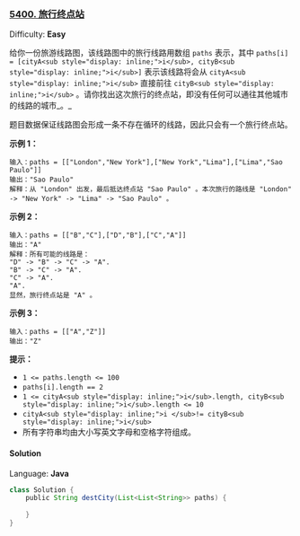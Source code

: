 ### [5400\. 旅行终点站](https://leetcode-cn.com/contest/weekly-contest-187/problems/destination-city/)

Difficulty: **Easy**

给你一份旅游线路图，该线路图中的旅行线路用数组 `paths` 表示，其中 `paths[i] = [cityA<sub style="display: inline;">i</sub>, cityB<sub style="display: inline;">i</sub>]` 表示该线路将会从 `cityA<sub style="display: inline;">i</sub>` 直接前往 `cityB<sub style="display: inline;">i</sub>` 。请你找出这次旅行的终点站，即没有任何可以通往其他城市的线路的城市_。_

题目数据保证线路图会形成一条不存在循环的线路，因此只会有一个旅行终点站。

**示例 1：**

```
输入：paths = [["London","New York"],["New York","Lima"],["Lima","Sao Paulo"]]
输出："Sao Paulo" 
解释：从 "London" 出发，最后抵达终点站 "Sao Paulo" 。本次旅行的路线是 "London" -> "New York" -> "Lima" -> "Sao Paulo" 。
```

**示例 2：**

```
输入：paths = [["B","C"],["D","B"],["C","A"]]
输出："A"
解释：所有可能的线路是：
"D" -> "B" -> "C" -> "A". 
"B" -> "C" -> "A". 
"C" -> "A". 
"A". 
显然，旅行终点站是 "A" 。
```

**示例 3：**

```
输入：paths = [["A","Z"]]
输出："Z"
```

**提示：**

*   `1 <= paths.length <= 100`
*   `paths[i].length == 2`
*   `1 <= cityA<sub style="display: inline;">i</sub>.length, cityB<sub style="display: inline;">i</sub>.length <= 10`
*   `cityA<sub style="display: inline;">i </sub>!= cityB<sub style="display: inline;">i</sub>`
*   所有字符串均由大小写英文字母和空格字符组成。

#### Solution

Language: **Java**

```java
class Solution {
    public String destCity(List<List<String>> paths) {
​
    }
}
```